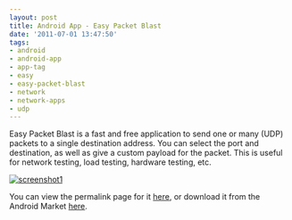 ```yaml
---
layout: post
title: Android App - Easy Packet Blast
date: '2011-07-01 13:47:50'
tags:
- android
- android-app
- app-tag
- easy
- easy-packet-blast
- network
- network-apps
- udp
---
```



Easy Packet Blast is a fast and free application to send one or many (UDP) packets to a single destination address. You can select the port and destination, as well as give a custom payload for the packet. This is useful for network testing, load testing, hardware testing, etc.

[![](http://66.147.244.180/~hunterda/content/images/2011/07/screenshot127-180x300.png "screenshot1")](http://hunterdavis.com/android-app-easy-packet-blast)

You can view the permalink page for it [here](http://hunterdavis.com/android-app-easy-packet-blast), or download it from the Android Market [here](https://market.android.com/details?id=com.hunterdavis.easypacketblast).


